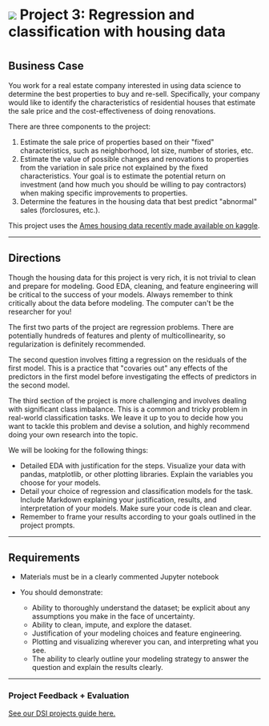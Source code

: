 # ![](https://ga-dash.s3.amazonaws.com/production/assets/logo-9f88ae6c9c3871690e33280fcf557f33.png) Project 3: Regression and classification with housing data
#
## Business Case

You work for a real estate company interested in using data science to determine the best properties to buy and re-sell. Specifically, your company would like to identify the characteristics of residential houses that estimate the sale price and the cost-effectiveness of doing renovations.

There are three components to the project:
1. Estimate the sale price of properties based on their "fixed" characteristics, such as neighborhood, lot size, number of stories, etc.
2. Estimate the value of possible changes and renovations to properties from the variation in sale price not explained by the fixed characteristics. Your goal is to estimate the potential return on investment (and how much you should be willing to pay contractors) when making specific improvements to properties.
3. Determine the features in the housing data that best predict "abnormal" sales (forclosures, etc.).

This project uses the [Ames housing data recently made available on kaggle](https://www.kaggle.com/c/house-prices-advanced-regression-techniques).

---

## Directions

Though the housing data for this project is very rich, it is not trivial to clean and prepare for modeling. Good EDA, cleaning, and feature engineering will be critical to the success of your models. Always remember to think critically about the data before modeling. The computer can't be the researcher for you!

The first two parts of the project are regression problems. There are potentially hundreds of features and plenty of multicollinearity, so regularization is definitely recommended.

The second question involves fitting a regression on the residuals of the first model. This is a practice that "covaries out" any effects of the predictors in the first model before investigating the effects of predictors in the second model.

The third section of the project is more challenging and involves dealing with significant class imbalance. This is a common and tricky problem in real-world classification tasks. We leave it up to you to decide how you want to tackle this problem and devise a solution, and highly recommend doing your own research into the topic.

We will be looking for the following things:

- Detailed EDA with justification for the steps. Visualize your data with pandas, matplotlib, or other plotting libraries. Explain the variables you choose for your models.
- Detail your choice of regression and classification models for the task. Include Markdown explaining your justification, results, and interpretation of your models. Make sure your code is clean and clear.
- Remember to frame your results according to your goals outlined in the project prompts.

---

## Requirements

- Materials must be in a clearly commented Jupyter notebook
- You should demonstrate:

    - Ability to thoroughly understand the dataset; be explicit about any assumptions you make in the face of uncertainty.
    - Ability to clean, impute, and explore the dataset.
    - Justification of your modeling choices and feature engineering.
    - Plotting and visualizing wherever you can, and interpreting what you see.
    - The ability to clearly outline your modeling strategy to answer the question and explain the results clearly.

---

### Project Feedback + Evaluation

[See our DSI projects guide here.]()

